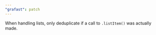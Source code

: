 ```yaml
---
"grafast": patch
---
```


When handling lists, only deduplicate if a call to `.listItem()` was actually
made.
